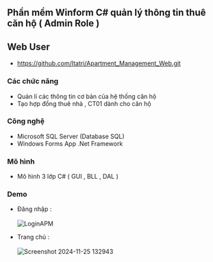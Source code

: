 ## Phần mềm Winform C# quản lý thông tin thuê căn hộ ( Admin Role ) 

## Web User 
- https://github.com/Itatri/Apartment_Management_Web.git

### Các chức năng

- Quản lí các thông tin cơ bản của hệ thống căn hộ 
- Tạo hợp đồng thuê nhà , CT01  dành cho căn hộ



### Công nghệ

- Microsoft SQL Server (Database SQL) 
- Windows Forms App .Net Framework

### Mô hình 

- Mô hình 3 lớp C# ( GUI , BLL , DAL )


### Demo
- Đăng nhập : <br>  <br>
![LoginAPM](https://github.com/user-attachments/assets/be257497-2b0e-4922-af5a-011ad52c4149)

- Trang chủ :  <br>  <br>
![Screenshot 2024-11-25 132943](https://github.com/user-attachments/assets/a470e3b0-0171-4131-941f-3b275c2e6e44)

